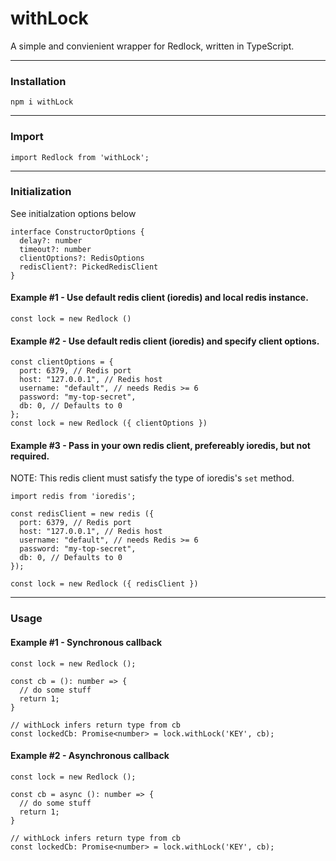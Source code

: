 # withLock

A simple and convienient wrapper for Redlock, written in TypeScript.

---

### Installation
```
npm i withLock
```
---
### Import
```
import Redlock from 'withLock';
```
---
### Initialization
See initialzation options below
```
interface ConstructorOptions {
  delay?: number
  timeout?: number
  clientOptions?: RedisOptions
  redisClient?: PickedRedisClient
}
```


#### Example #1 - Use default redis client (ioredis) and local redis instance.
```
const lock = new Redlock ()
```

#### Example #2 - Use default redis client (ioredis) and specify client options.
```
const clientOptions = {
  port: 6379, // Redis port
  host: "127.0.0.1", // Redis host
  username: "default", // needs Redis >= 6
  password: "my-top-secret",
  db: 0, // Defaults to 0
};
const lock = new Redlock ({ clientOptions })
```

#### Example #3 - Pass in your own redis client, prefereably ioredis, but not required.
NOTE: This redis client must satisfy the type of ioredis's `set` method.
```
import redis from 'ioredis';

const redisClient = new redis ({
  port: 6379, // Redis port
  host: "127.0.0.1", // Redis host
  username: "default", // needs Redis >= 6
  password: "my-top-secret",
  db: 0, // Defaults to 0
});

const lock = new Redlock ({ redisClient })
```
---
### Usage
#### Example #1 - Synchronous callback
```
const lock = new Redlock ();

const cb = (): number => {
  // do some stuff
  return 1;
}

// withLock infers return type from cb
const lockedCb: Promise<number> = lock.withLock('KEY', cb);
```

#### Example #2 - Asynchronous callback
```
const lock = new Redlock ();

const cb = async (): number => {
  // do some stuff
  return 1;
}

// withLock infers return type from cb
const lockedCb: Promise<number> = lock.withLock('KEY', cb);
```




